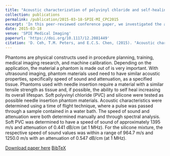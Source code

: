 ```yaml
---
title: "Acoustic characterization of polyvinyl chloride and self-healing silicone as phantom materials"
collection: publications
permalink: /publication/2015-03-18-SPIE-MI_CPC2015
excerpt: 'In this peer-reviewed conference paper, we investigated the acoustic properties of soft polyvinyl chloride (PVC) and self-healing silicone in the context of soft-tissue mimicking materials.'
date: 2015-03-18
venue: 'SPIE Medical Imaging'
paperurl: 'https://doi.org/10.1117/12.2081449'
citation: 'D. Ceh, T.M. Peters, and E.C.S. Chen, (2015). "Acoustic characterization of polyvinyl chloride and self-healing silicone as phantom materials"; in <i>SPIE Medical Imaging: Physics of Medical Imaging</i>, 94123G, pp. 861-868.'
---
```


Phantoms are physical constructs used in procedure planning, training, medical imaging research, and machine calibration. Depending on the application, the material a phantom is made out of is very important. With ultrasound imaging, phantom materials used need to have similar acoustic properties, specifically speed of sound and attenuation, as a specified tissue. Phantoms used with needle insertion require a material with a similar tensile strength as tissue and, if possible, the ability to self heal increasing its overall lifespan. Soft polyvinyl chloride (PVC) and silicone were tested as possible needle insertion phantom materials. Acoustic characteristics were determined using a time of flight technique, where a pulse was passed through a sample contained in a water bath. The speed of sound and attenuation were both determined manually and through spectral analysis. Soft PVC was determined to have a speed of sound of approximately 1395 m/s and attenuation of 0.441 dB/cm (at 1 MHz). For the silicone mixture, the respective speed of sound values was within a range of 964.7 m/s and 1250.0 m/s with an attenuation of 0.547 dB/cm (at 1 MHz).

[Download paper here](https://doi.org/10.1117/12.2081449) [BibTeX](./../files/bibtex/CPC2015.bib)